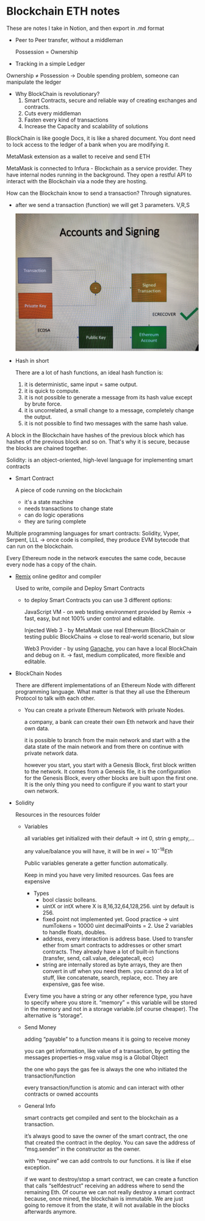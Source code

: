 # Blockchain ETH notes

These are notes I take in Notion, and then export in .md format

- Peer to Peer transfer, without a middleman
    
    Possession = Ownership
    
- Tracking in a simple Ledger

Ownership ≠ Possession → Double spending problem, someone can manipulate the ledger

- Why BlockChain is revolutionary?
    1. Smart Contracts, secure and reliable way of creating exchanges and contracts.
    2. Cuts every middleman
    3. Fasten every kind of transactions
    4. Increase the Capacity and scalability of solutions

BlockChain is like google Docs, it is like a shared document. You dont need to lock access to the ledger of a bank when you are modifying it.

MetaMask extension as a wallet to receive and send ETH

MetaMask is connected to Infura - Blockchain as a service provider. They have internal nodes running in the background. They open a restful API to interact with the Blockchain via a node they are hosting.

How can the Blockchain know to send a transaction? Through signatures.

- after we send a transaction (function) we will get 3 parameters. V,R,S
    
    ![imgTransaction.jpg](Blockchain%20fdf03/imgTransaction.jpg)
    
- Hash in short
    
    There are a lot of hash functions, an ideal hash function is:
    
    1. it is deterministic, same input = same output.
    2. it is quick to compute.
    3. it is not possible to generate a message from its hash value except by brute force.
    4. it is uncorrelated, a small change to a message, completely change the output.
    5. it is not possible to find two messages with the same hash value.

A block in the Blockchain have hashes of the previous block which has hashes of the previous block and so on. That's why it is secure, because the blocks are chained together.

Solidity: is an object-oriented, high-level language for implementing smart contracts

- Smart Contract
    
    A piece of code running on the blockchain
    
    - it's a state machine
    - needs transactions to change state
    - can do logic operations
    - they are turing complete

Multiple programming languages for smart contracts: Solidity, Vyper, Serpent, LLL → once code is compiled, they produce EVM bytecode that can run on the blockchain.

Every Ethereum node in the network executes the same code, because every node has a copy of the chain.

- [Remix](https://remix.ethereum.org/) online geditor and compiler
    
    Used to write, compile and Deploy Smart Contracts
    
    - to deploy Smart Contracts you can use 3 different options:
        
        JavaScript VM - on web testing environment provided by Remix → fast, easy, but not 100% under control and editable.
        
        Injected Web 3 - by MetaMask use real Ethereum BlockChain or testing public BlockChains → close to real-world scenario, but slow
        
        Web3 Provider - by using [Ganache](https://trufflesuite.com/ganache), you can have a local BlockChain and debug on it. → fast, medium complicated, more flexible and editable.
        
- BlockChain Nodes
    
    There are different implementations of an Ethereum Node with different programming language. What matter is that they all use the Ethereum Protocol to talk with each other.
    
    - You can create a private Ethereum Network with private Nodes.
        
        a company, a bank can create their own Eth network and have their own data.
        
        it is possible to branch from the main network and start with a the data state of the main network and from there on continue with private network data.
        
        however you start, you start with a Genesis Block, first block written to the network. It comes from a Genesis file, it is the configuration for the Genesis Block, every other blocks are built upon the first one. It is the only thing you need to configure if you want to start your own network.
        
- Solidity
    
    Resources in the resources folder
    
    - Variables
        
        all variables get initialized with their default → int 0, strin g empty,...
        
        any value/balance you will have, it will be in $wei = 10^{-18}Eth$
        
        Public variables generate a getter function automatically.
        
        Keep in mind you have very limited resources. Gas fees are expensive
        
        - Types
            - bool classic bolleans.
            - uintX or intX where X is 8,16,32,64,128,256. uint by default is 256.
            - fixed point not implemented yet. Good practice → uint numTokens = 10000 uint decimalPoints = 2. Use 2 variables to handle floats, doubles.
            - address, every interaction is address base. Used to transfer ether from smart contracts to addresses or other smart contracts. They already have a lot of built-in functions (transfer, send, call.value, delegatecall, ecc)
            - string are internally stored as byte arrays, they are then convert in utf when you need them. you cannot do a lot of stuff, like concatenate, search, replace, ecc. They are expensive, gas fee wise.
        
        Every time you have a string or any other reference type, you have to specify where you store it. “memory” = this variable will be stored in the memory and not in a storage variable.(of course cheaper). The alternative is “storage”.
        
    - Send Money
        
        adding “payable” to a function means it is going to receive money
        
        you can get information, like value of a transaction, by getting the messages properties→ msg.value msg is a Global Object
        
        the one who pays the gas fee is always the one who initiated the transaction/function
        
        every transaction/function is atomic and can interact with other contracts or owned accounts
        
    - General Info
        
        smart contracts get compiled and sent to the blockchain as a transaction.
        
        it’s always good to save the owner of the smart contract, the one that created the contract in the deploy. You can save the address of “msg.sender” in the constructor as the owner.
        
        with “require” we can add controls to our functions. it is like if else exception.
        
        if we want to destroy/stop a smart contract, we can create a function that calls “selfdestruct” receiving an address where to send the remaining Eth. Of course we can not really destroy a smart contract because, once mined, the blockchain is immutable. We are just going to remove it from the state, it will not available in the blocks afterwards anymore.